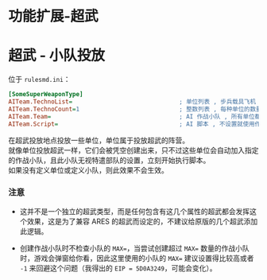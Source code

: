 # 功能扩展-超武

# 超武 - 小队投放

位于 `rulesmd.ini`：

```ini
[SomeSuperWeaponType]
AITeam.TechnoList=                              ; 单位列表 , 步兵载具飞机 , 不能是建筑
AITeam.TechnoCount=1                            ; 整数列表 , 每种单位的数量 , 0 = 跳过这个单位 , 小于 0 按 0 算 , 默认值是 1
AITeam.Team=                                    ; AI 作战小队 , 所有单位都会加入这个作战小队
AITeam.Script=                                  ; AI 脚本 , 不设置就使用作战小队自带的
```

在超武投放地点投放一些单位，单位属于投放超武的阵营。  
就像单位投放超武一样，它们会被凭空创建出来，只不过这些单位会自动加入指定的作战小队，且此小队无视特遣部队的设置，立刻开始执行脚本。  
如果没有定义单位或定义小队，则此效果不会生效。

### 注意

* 这并不是一个独立的超武类型，而是任何包含有这几个属性的超武都会发挥这个效果，这是为了兼容 ARES 的超武而设定的，不建议给原版的几个超武添加此逻辑。

* 创建作战小队时不检查小队的 `MAX=`，当尝试创建超过 `MAX=` 数量的作战小队时，游戏会弹窗给你看，因此这里使用的小队的 `MAX=` 建议设置得比较高或者 `-1` 来回避这个问题（我得出的 `EIP = 5D0A3249`，可能会变化）。
